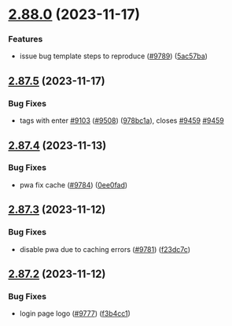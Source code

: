 # [2.88.0](https://github.com/EddieHubCommunity/BioDrop/compare/v2.87.5...v2.88.0) (2023-11-17)


### Features

* issue bug template steps to reproduce ([#9789](https://github.com/EddieHubCommunity/BioDrop/issues/9789)) ([5ac57ba](https://github.com/EddieHubCommunity/BioDrop/commit/5ac57bad5a685a5e688d972c95caa8c9e1a173dd))



## [2.87.5](https://github.com/EddieHubCommunity/BioDrop/compare/v2.87.4...v2.87.5) (2023-11-17)


### Bug Fixes

* tags with enter [#9103](https://github.com/EddieHubCommunity/BioDrop/issues/9103)  ([#9508](https://github.com/EddieHubCommunity/BioDrop/issues/9508)) ([978bc1a](https://github.com/EddieHubCommunity/BioDrop/commit/978bc1a29ad46862066141971615f246d59b06a1)), closes [#9459](https://github.com/EddieHubCommunity/BioDrop/issues/9459) [#9459](https://github.com/EddieHubCommunity/BioDrop/issues/9459)



## [2.87.4](https://github.com/EddieHubCommunity/BioDrop/compare/v2.87.3...v2.87.4) (2023-11-13)


### Bug Fixes

* pwa fix cache ([#9784](https://github.com/EddieHubCommunity/BioDrop/issues/9784)) ([0ee0fad](https://github.com/EddieHubCommunity/BioDrop/commit/0ee0fad958d76a87a751fe3fc1e189ff01dca032))



## [2.87.3](https://github.com/EddieHubCommunity/BioDrop/compare/v2.87.2...v2.87.3) (2023-11-12)


### Bug Fixes

* disable pwa due to caching errors ([#9781](https://github.com/EddieHubCommunity/BioDrop/issues/9781)) ([f23dc7c](https://github.com/EddieHubCommunity/BioDrop/commit/f23dc7cd68a6c2b93282980edbf5da5970654860))



## [2.87.2](https://github.com/EddieHubCommunity/BioDrop/compare/v2.87.1...v2.87.2) (2023-11-12)


### Bug Fixes

* login page logo ([#9777](https://github.com/EddieHubCommunity/BioDrop/issues/9777)) ([f3b4cc1](https://github.com/EddieHubCommunity/BioDrop/commit/f3b4cc17739dcefb5c82a2bf7025edf846fe54fc))



